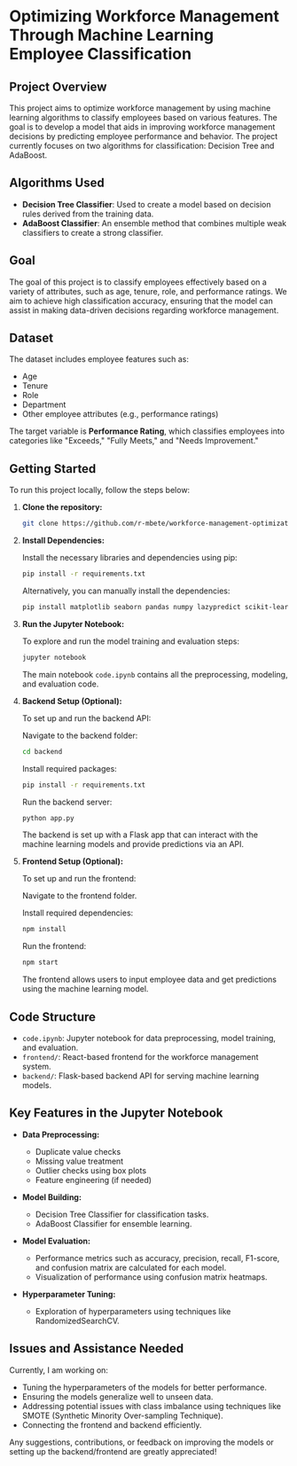 # Optimizing Workforce Management Through Machine Learning Employee Classification

## Project Overview

This project aims to optimize workforce management by using machine learning algorithms to classify employees based on various features. The goal is to develop a model that aids in improving workforce management decisions by predicting employee performance and behavior. The project currently focuses on two algorithms for classification: Decision Tree and AdaBoost.

## Algorithms Used

- **Decision Tree Classifier**: Used to create a model based on decision rules derived from the training data.
- **AdaBoost Classifier**: An ensemble method that combines multiple weak classifiers to create a strong classifier.

## Goal

The goal of this project is to classify employees effectively based on a variety of attributes, such as age, tenure, role, and performance ratings. We aim to achieve high classification accuracy, ensuring that the model can assist in making data-driven decisions regarding workforce management.

## Dataset

The dataset includes employee features such as:

- Age
- Tenure
- Role
- Department
- Other employee attributes (e.g., performance ratings)

The target variable is **Performance Rating**, which classifies employees into categories like "Exceeds," "Fully Meets," and "Needs Improvement."

## Getting Started

To run this project locally, follow the steps below:

1. **Clone the repository:**

    ```bash
    git clone https://github.com/r-mbete/workforce-management-optimization.git
    ```

2. **Install Dependencies:**

    Install the necessary libraries and dependencies using pip:

    ```bash
    pip install -r requirements.txt
    ```

    Alternatively, you can manually install the dependencies:

    ```bash
    pip install matplotlib seaborn pandas numpy lazypredict scikit-learn imbalanced-learn xgboost joblib
    ```

3. **Run the Jupyter Notebook:**

    To explore and run the model training and evaluation steps:

    ```bash
    jupyter notebook
    ```

    The main notebook `code.ipynb` contains all the preprocessing, modeling, and evaluation code.

4. **Backend Setup (Optional):**

    To set up and run the backend API:

    Navigate to the backend folder:

    ```bash
    cd backend
    ```

    Install required packages:

    ```bash
    pip install -r requirements.txt
    ```

    Run the backend server:

    ```bash
    python app.py
    ```

    The backend is set up with a Flask app that can interact with the machine learning models and provide predictions via an API.

5. **Frontend Setup (Optional):**

    To set up and run the frontend:

    Navigate to the frontend folder.

    Install required dependencies:

    ```bash
    npm install
    ```

    Run the frontend:

    ```bash
    npm start
    ```

    The frontend allows users to input employee data and get predictions using the machine learning model.

## Code Structure

- `code.ipynb`: Jupyter notebook for data preprocessing, model training, and evaluation.
- `frontend/`: React-based frontend for the workforce management system.
- `backend/`: Flask-based backend API for serving machine learning models.

## Key Features in the Jupyter Notebook

- **Data Preprocessing:**
  - Duplicate value checks
  - Missing value treatment
  - Outlier checks using box plots
  - Feature engineering (if needed)

- **Model Building:**
  - Decision Tree Classifier for classification tasks.
  - AdaBoost Classifier for ensemble learning.

- **Model Evaluation:**
  - Performance metrics such as accuracy, precision, recall, F1-score, and confusion matrix are calculated for each model.
  - Visualization of performance using confusion matrix heatmaps.

- **Hyperparameter Tuning:**
  - Exploration of hyperparameters using techniques like RandomizedSearchCV.

## Issues and Assistance Needed

Currently, I am working on:

- Tuning the hyperparameters of the models for better performance.
- Ensuring the models generalize well to unseen data.
- Addressing potential issues with class imbalance using techniques like SMOTE (Synthetic Minority Over-sampling Technique).
- Connecting the frontend and backend efficiently.

Any suggestions, contributions, or feedback on improving the models or setting up the backend/frontend are greatly appreciated!
